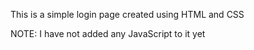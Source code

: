 This is a simple login page created using HTML and CSS 

NOTE: I have not added any JavaScript to it yet
